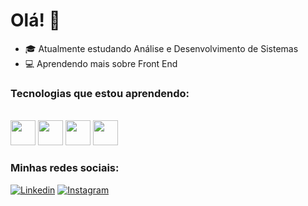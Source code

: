 # Olá! 👋


 - 🎓 Atualmente estudando Análise e Desenvolvimento de Sistemas
 - 💻 Aprendendo mais sobre Front End


### Tecnologias que estou aprendendo:
<div style = "display: inline_block"><br/>
    <img src="https://cdn.jsdelivr.net/gh/devicons/devicon/icons/html5/html5-original.svg" height = "40" width = "40" />
    <img src="https://cdn.jsdelivr.net/gh/devicons/devicon/icons/css3/css3-original.svg" height = "40" width = "40" />
    <img src="https://cdn.jsdelivr.net/gh/devicons/devicon/icons/python/python-original.svg" height = "40" width = "40" />
    <img src="https://cdn.jsdelivr.net/gh/devicons/devicon/icons/javascript/javascript-original.svg" height = "40" width = "40" />
    
</div>

### Minhas redes sociais:
[![Linkedin](https://img.shields.io/badge/LinkedIn-0077B5?style=for-the-badge&logo=linkedin&logoColor=white)](https://www.linkedin.com/in/laiscorream/)
[![Instagram](https://img.shields.io/badge/Instagram-E4405F?style=for-the-badge&logo=instagram&logoColor=white)](https://www.instagram.com/lalaiscm/)


